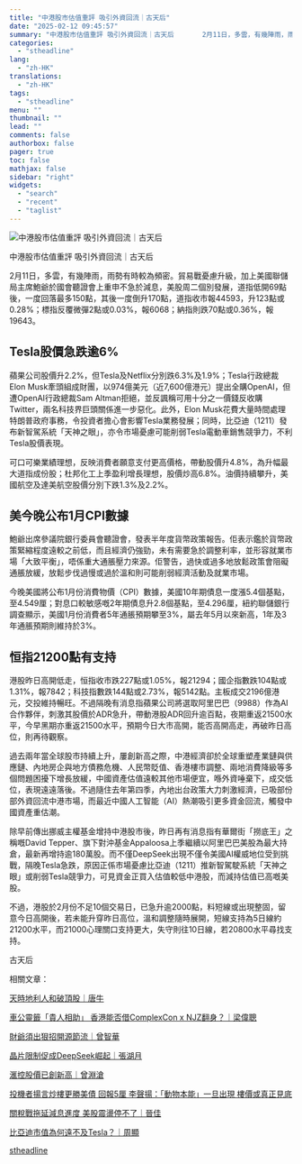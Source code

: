 ```yaml
---
title: "中港股市估值重評 吸引外資回流｜古天后"
date: "2025-02-12 09:45:57"
summary: "中港股市估值重評 吸引外資回流｜古天后       2月11日，多雲，有幾陣雨，雨勢有時較為..."
categories:
  - "stheadline"
lang:
  - "zh-HK"
translations:
  - "zh-HK"
tags:
  - "stheadline"
menu: ""
thumbnail: ""
lead: ""
comments: false
authorbox: false
pager: true
toc: false
mathjax: false
sidebar: "right"
widgets:
  - "search"
  - "recent"
  - "taglist"
---
```


![中港股市估值重評 吸引外資回流｜古天后](https://image.stheadline.com/f/680p0/0x0/100/none/a330f1e4ad40c3661bd31d1988f5b6f5/stheadline/inewsmedia/20250212/_2025021209360645717.jpg)

中港股市估值重評 吸引外資回流｜古天后




2月11日，多雲，有幾陣雨，雨勢有時較為頻密。貿易戰憂慮升級，加上美國聯儲局主席鮑爺於國會聽證會上重申不急於減息，美股周二個別發展，道指低開69點後，一度回落最多150點，其後一度倒升170點，道指收市報44593，升123點或0.28%；標指反覆微彈2點或0.03%，報6068；納指則跌70點或0.36%，報19643。

Tesla股價急跌逾6%
------------

蘋果公司股價升2.2%，但Tesla及Netflix分別跌6.3%及1.9%；Tesla行政總裁Elon Musk牽頭組成財團，以974億美元（近7,600億港元）提出全購OpenAI，但遭OpenAI行政總裁Sam Altman拒絕，並反諷稱可用十分之一價錢反收購Twitter，兩名科技界巨頭關係進一步惡化。此外，Elon Musk花費大量時間處理特朗普政府事務，令投資者擔心會影響Tesla業務發展；同時，比亞迪（1211）發布新智駕系統「天神之眼」，亦令市場憂慮可能削弱Tesla電動車銷售競爭力，不利Tesla股價表現。

可口可樂業績理想，反映消費者願意支付更高價格，帶動股價升4.8%，為升幅最大道指成份股；杜邦化工上季盈利增長理想，股價炒高6.8%。油價持續攀升，美國航空及達美航空股價分別下跌1.3%及2.2%。

美今晚公布1月CPI數據
------------

鮑爺出席參議院銀行委員會聽證會，發表半年度貨幣政策報告。佢表示鑑於貨幣政策緊縮程度遠較之前低，而且經濟仍強勁，未有需要急於調整利率，並形容就業市場「大致平衡」，唔係重大通脹壓力來源。佢警告，過快或過多地放鬆政策會阻礙通脹放緩，放鬆步伐過慢或過於溫和則可能削弱經濟活動及就業市場。

今晚美國將公布1月份消費物價（CPI）數據，美國10年期債息一度漲5.4個基點，至4.549厘；對息口較敏感嘅2年期債息升2.8個基點，至4.296厘，紐約聯儲銀行調查顯示，美國1月份消費者5年通脹預期攀至3%，屬去年5月以來新高，1年及3年通脹預期則維持於3%。

恒指21200點有支持
-----------

港股昨日高開低走，恒指收市跌227點或1.05%，報21294；國企指數跌104點或1.31%，報7842；科技指數跌144點或2.73%，報5142點。主板成交2196億港元，交投維持暢旺。不過隔晚有消息指蘋果公司將選取阿里巴巴（9988）作為AI合作夥伴，刺激其股價於ADR急升，帶動港股ADR回升逾百點，夜期重返21500水平，今早黑期亦重返21500水平，預期今日大市高開，能否高開高走，再破昨日高位，則再待觀察。

過去兩年當全球股市持續上升，屢創新高之際，中港經濟卻於全球重塑產業鏈與供應鏈、內地房企與地方債務危機、人民幣貶值、香港樓市調整、兩地消費降級等多個問題困擾下增長放緩，中國資產估值遠較其他市場便宜，喺外資唾棄下，成交低位，表現遠遠落後。不過隨住去年第四季，內地出台政策大力刺激經濟，已吸部份部外資回流中港市場，而最近中國人工智能（AI）熱潮吸引更多資金回流，觸發中國資產重估潮。

除早前傳出挪威主權基金增持中港股市後，昨日再有消息指有華爾街「撈底王」之稱嘅David Tepper、旗下對沖基金Appaloosa上季繼續以阿里巴巴美股為最大持倉，最新再增持逾180萬股。而不僅DeepSeek出現不僅令美國AI權威地位受到挑戰，隔晚Tesla急跌，原因正係市場憂慮比亞迪（1211）推新智駕駛系統「天神之眼」或削弱Tesla競爭力，可見資金正買入估值較低中港股，而減持估值已高嘅美股。

不過，港股於2月份不足10個交易日，已急升逾2000點，料短線或出現整固，留意今日高開後，若未能升穿昨日高位，溫和調整隨時展開，短線支持為5日線約21200水平，而21000心理關口支持更大，失守則往10日線，若20800水平尋找支持。

古天后

相關文章：

[天時地利人和破頂股｜唐牛](https://www.stheadline.com/stock-market/3427962)

[車公靈籤「貴人相助」 香港能否借ComplexCon x NJZ翻身？｜梁偉聰](https://www.stheadline.com/esg/3427700)

[財爺須出狠招開源節流｜曾智華](https://www.stheadline.com/realtime-finance/3427633)

[晶片限制促成DeepSeek崛起｜張湖月](https://www.stheadline.com/realtime-finance/3427437)

[滙控股價已創新高｜曾淵滄](https://www.stheadline.com/investment/3427300)

[投機者揚言炒樓更勝美債 回報5厘 李聲揚：「動物本能」一旦出現 樓價或真正見底](https://www.stheadline.com/investment/3426816/)  

  

[關稅戰拖延減息進度 美股震盪停不了｜晉佳](https://www.stheadline.com/stock-market/3426196)

[比亞迪市值為何遠不及Tesla？｜周顯](https://www.stheadline.com/investment/3426172)

[stheadline](https://std.stheadline.com/realtime/article/2052246/即時-財經-中港股市估值重評-吸引外資回流-古天后)
